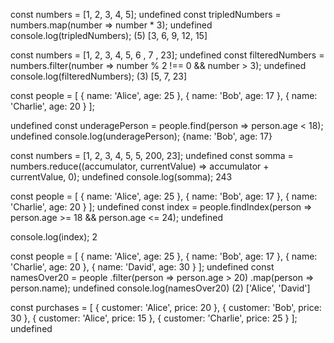 <!-- @format -->

<!-- 1.Dato un array di numeri, triplica ciascun numero presente nell'array. -->

const numbers = [1, 2, 3, 4, 5];
undefined
const tripledNumbers = numbers.map(number => number \* 3);
undefined
console.log(tripledNumbers);
(5) [3, 6, 9, 12, 15]

<!-- 2.Dato un array di numeri, filtra solo i numeri dispari maggiori di 3. -->

const numbers = [1, 2, 3, 4, 5, 6 , 7 , 23];
undefined
const filteredNumbers = numbers.filter(number => number % 2 !== 0 && number > 3);
undefined
console.log(filteredNumbers);
(3) [5, 7, 23]

<!-- 3.Dato un array di persone, trova la prima persona con l'età inferiore a 18 anni. -->

const people = [
{ name: 'Alice', age: 25 },
{ name: 'Bob', age: 17 },
{ name: 'Charlie', age: 20 }
];

undefined
const underagePerson = people.find(person => person.age < 18);
undefined
console.log(underagePerson);
{name: 'Bob', age: 17}

<!-- 4.Dato un array di numeri, calcola la somma di tutti i numeri nell'array. -->

const numbers = [1, 2, 3, 4, 5, 5, 200, 23];
undefined
const somma = numbers.reduce((accumulator, currentValue) => accumulator + currentValue, 0);
undefined
console.log(somma);
243

<!-- 5.Dato un array di persone, trova l'indice della prima persona con l'età compresa tra 18 e 24 anni. -->

const people = [
{ name: 'Alice', age: 25 },
{ name: 'Bob', age: 17 },
{ name: 'Charlie', age: 20 }
];
undefined
const index = people.findIndex(person => person.age >= 18 && person.age <= 24);
undefined

console.log(index);
2

<!-- 6.Data un'array di persone, crea un nuovo array contenente solo i nomi delle persone di età maggiore di 20 anni. -->

const people = [
{ name: 'Alice', age: 25 },
{ name: 'Bob', age: 17 },
{ name: 'Charlie', age: 20 },
{ name: 'David', age: 30 }
];
undefined
const namesOver20 = people
.filter(person => person.age > 20)
.map(person => person.name);
undefined
console.log(namesOver20)
(2) ['Alice', 'David']

<!-- 7.Data un'array di acquisti, trova il prezzo totale degli acquisti fatti da Alice.-->

const purchases = [
{ customer: 'Alice', price: 20 },
{ customer: 'Bob', price: 30 },
{ customer: 'Alice', price: 15 },
{ customer: 'Charlie', price: 25 }
];
undefined
